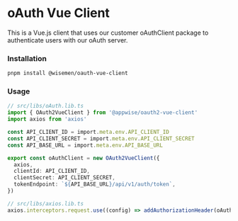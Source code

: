 # oAuth Vue Client

This is a Vue.js client that uses our customer oAuthClient package to authenticate users with our oAuth server.

### Installation

```bash
pnpm install @wisemen/oauth-vue-client
```

### Usage

```typescript
// src/libs/oAuth.lib.ts
import { OAuth2VueClient } from '@appwise/oauth2-vue-client'
import axios from 'axios'

const API_CLIENT_ID = import.meta.env.API_CLIENT_ID
const API_CLIENT_SECRET = import.meta.env.API_CLIENT_SECRET
const API_BASE_URL = import.meta.env.API_BASE_URL

export const oAuthClient = new OAuth2VueClient({
  axios,
  clientId: API_CLIENT_ID,
  clientSecret: API_CLIENT_SECRET,
  tokenEndpoint: `${API_BASE_URL}/api/v1/auth/token`,
})
```

```typescript
// src/libs/axios.lib.ts
axios.interceptors.request.use((config) => addAuthorizationHeader(oAuthClient, config))
```
